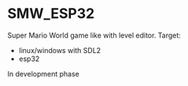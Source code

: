 # SMW_ESP32

Super Mario World game like with level editor. 
Target:
- linux/windows with SDL2 
- esp32 

In development phase